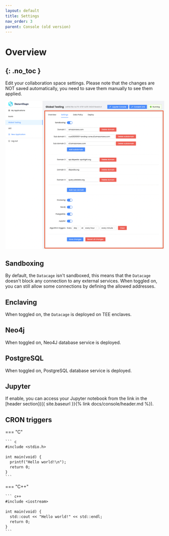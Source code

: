 ```yaml
---
layout: default
title: Settings
nav_order: 3
parent: Console (old version)
---
```


# Overview
{: .no_toc }
---

Edit your collaboration space  settings. Please note that the changes are NOT saved automatically, you need to save them manually to see them applied.

![](../../assets/images/application-settings.png)

## Sandboxing

By default, the `Datacage` isn't sandboxed, this means that the `Datacage` doesn't block any connection to any external services. When toggled on, you can still allow some connections by defining the allowed addresses.

## Enclaving
When toggled on, the `Datacage` is deployed on TEE enclaves.

## Neo4j
When toggled on, Neo4J database service is deployed.

## PostgreSQL
When toggled on, PostgreSQL database service is deployed.

## Jupyter
If enable, you can access your Jupyter notebook from the link in the [header section]({{ site.baseurl }}{% link docs/console/header.md %}).

## CRON triggers

=== "C"

    ``` c
    #include <stdio.h>

    int main(void) {
      printf("Hello world!\n");
      return 0;
    }
    ```

=== "C++"

    ``` c++
    #include <iostream>

    int main(void) {
      std::cout << "Hello world!" << std::endl;
      return 0;
    }
    ```